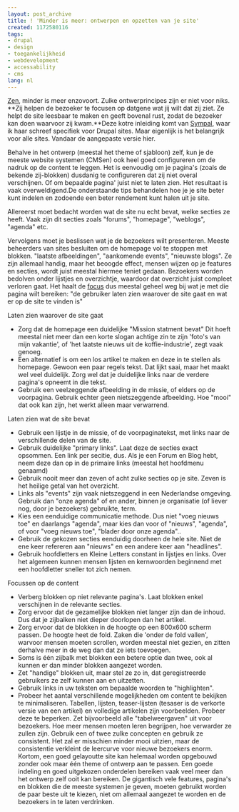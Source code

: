 ```yaml
---
layout: post_archive
title: ! 'Minder is meer: ontwerpen en opzetten van je site'
created: 1172580116
tags:
- drupal
- design
- toegankelijkheid
- webdevelopment
- accessability
- cms
lang: nl
---
```

[Zen](http://www.csszengarden.com/), minder is meer enzovoort. Zulke ontwerprincipes zijn er niet voor niks. **Zij helpen de bezoeker te focusen op datgene wat jij wilt dat zij ziet. Ze helpt de site leesbaar te maken en geeft bovenal rust, zodat de bezoeker kan doen waarvoor zij kwam.**Deze kotre inleiding komt van [Sympal](http://help.sympal.nl/minder_is_meer_ontwerpen_en_opzetten_van_je_site), waar ik haar schreef specifiek voor Drupal sites. Maar eigenlijk is het belangrijk voor alle sites. Vandaar de aangepaste versie hier.

Behalve in het ontwerp (meestal het theme of sjabloon) zelf, kun je de meeste website systemen (CMSen) ook heel goed configureren om de nadruk op de content te leggen. Het is eenvoudig om je pagina's (zoals de bekende zij-blokken) dusdanig te configureren dat zij niet overal verschijnen. Of om bepaalde pagina' juist niet te laten zien. Het resultaat is vaak overweldigend.<!--break-->De onderstaande tips behandelen hoe je je site beter kunt indelen en zodoende een beter rendement kunt halen uit je site.

Allereerst moet bedacht worden wat de site nu echt bevat, welke secties ze heeft. Vaak zijn dit secties zoals "forums", "homepage", "weblogs", "agenda" etc.

Vervolgens moet je beslissen wat je de bezoekers wilt presenteren. Meeste beheerders van sites besluiten om de homepage vol te stoppen met blokken. "laatste afbeeldingen", "aankomende events", "nieuwste blogs". Ze zijn allemaal handig, maar het beoogde effect, mensen wijzen op je features en secties, wordt juist meestal hiermee teniet gedaan. Bezoekers worden bedolven onder lijstjes en overzichtje, waardoor dat overzicht juist compleet verloren gaat. Het haalt de [focus](http://bler.webschuur.com/wat_vinden_wij_over_watvindenwijover_nl) dus meestal geheel weg bij wat je met die pagina wilt bereiken: "de gebruiker laten zien waarover de site gaat en wat er op de site te vinden is"

Laten zien waarover de site gaat

* Zorg dat de homepage een duidelijke "Mission statment bevat" Dit hoeft meestal niet meer dan een korte slogan achtige zin te zijn 'foto's van mijn vakantie', of 'het laatste nieuws uit de koffie-industrie', zegt vaak genoeg.
* Een alternatief is om een los artikel te maken en deze in te stellen als homepage. Gewoon een paar regels tekst. Dat lijkt saai, maar het maakt wel veel duidelijk. Zorg wel dat je duidelijke links naar de verdere pagina's opneemt in die tekst.
* Gebruik een veelzeggende afbeelding in de missie, of elders op de voorpagina. Gebruik echter geen nietszeggende afbeelding. Hoe "mooi" dat ook kan zijn, het werkt alleen maar verwarrend.

Laten zien wat de site bevat

* Gebruik een lijstje in de missie, of de voorpaginatekst, met links naar de verschillende delen van de site.
* Gebruik duidelijke "primary links". Laat deze de secties exact opsommen. Een link per secitie, dus. Als je een Forum en Blog hebt, neem deze dan op in de primaire links (meestal het hoofdmenu genaamd)
* Gebruik nooit meer dan zeven of acht zulke secties op je site. Zeven is het heilige getal van het overzicht.
* Links als "events" zijn vaak nietszeggend in een Nederlandse omgeving. Gebruik dan "onze agenda" of en ander, binnen je organisatie (of liever nog, door je bezoekers) gebruikte, term.
* Kies een eenduidige communicatie methode. Dus niet "voeg nieuws toe" en daarlangs "agenda", maar kies dan voor of "nieuws", "agenda", of voor "voeg nieuws toe", "blader door onze agenda"..
* Gebruik de gekozen secties eenduidig doorheen de hele site. Niet de ene keer refereren aan "nieuws" en een andere keer aan "headlines".
* Gebruik hoofdletters en Kleine Letters constant in lijstjes en links. Over het algemeen kunnen mensen lijsten en kernwoorden beginnend met een hoofdletter sneller tot zich nemen.

Focussen op de content

* Verberg blokken op niet relevante pagina's. Laat blokken enkel verschijnen in de relevante secties. 
* Zorg ervoor dat de gezamelijke blokken niet langer zijn dan de inhoud. Dus dat je zijbalken niet dieper doorlopen dan het artikel.
* Zorg ervoor dat de blokken in de hoogte op een 800x600 scherm passen. De hoogte heet de fold. Zaken die 'onder de fold vallen', warvoor mensen moeten scrollen, worden meestal niet gezien, en zitten derhalve meer in de weg dan dat ze iets toevoegen.
* Soms is één zijbalk met blokken een betere optie dan twee, ook al kunnen er dan minder blokken aangezet worden.
* Zet "handige" blokken uit, maar stel ze zo in, dat geregistreerde gebruikers ze zelf kunnen aan en uitzetten.
* Gebruik links in uw teksten om bepaalde woorden te "highlighten".
* Probeer het aantal verschillende mogelijkheden om content te bekijken te minimaliseren. Tabellen, lijsten, teaser-lijsten (tesaser is de verkorte versie van een artikel) en volledige artikelen zijn voorbeelden. Probeer deze te beperken. Zet bijvoorbeeld alle "tabelweergaven" uit voor bezoekers. Hoe meer mensen moeten leren begrijpen, hoe verwarder ze zullen zijn. Gebruik een of twee zulke concepten en gebruik ze consistent. Het zal er misschien minder mooi uitzien, maar de consistentie verkleint de leercurve voor nieuwe bezoekers enorm.
Kortom, een goed gelayoutte site kan helemaal worden opgebouwd zonder ook maar één theme of ontwerp aan te passen. Een goede indeling en goed uitgekozen onderdelen bereiken vaak veel meer dan het ontwerp zelf ooit kan bereiken. De gigantisch vele features, pagina's en blokken die de meeste systemen je geven, moeten gebruikt worden de paar beste uit te kiezen, niet om allemaal aangezet te worden en de bezoekers in te laten verdrinken.
